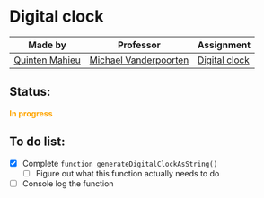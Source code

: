 # Digital clock

|Made by|Professor|Assignment|
|-------|---------|---------------|
|[Quinten Mahieu](https://www.quintenmahieu.com/)|[Michael Vanderpoorten](https://yungpanda.com/)|[Digital clock](https://www.pgm.gent/pgm-1/exercises/week_3.html#digital-clock)|

## Status:
**<span style="color:orange">In progress</span>**

## To do list:
- [x] Complete `function generateDigitalClockAsString()`
  - [ ] Figure out what this function actually needs to do
- [ ] Console log the function